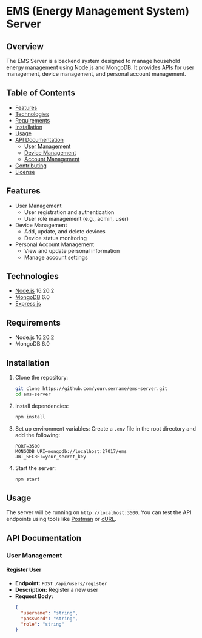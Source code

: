 # EMS (Energy Management System) Server

## Overview

The EMS Server is a backend system designed to manage household energy management using Node.js and MongoDB. It provides APIs for user management, device management, and personal account management.

## Table of Contents

- [Features](#features)
- [Technologies](#technologies)
- [Requirements](#requirements)
- [Installation](#installation)
- [Usage](#usage)
- [API Documentation](#api-documentation)
  - [User Management](#user-management)
  - [Device Management](#device-management)
  - [Account Management](#account-management)
- [Contributing](#contributing)
- [License](#license)

## Features

- User Management
  - User registration and authentication
  - User role management (e.g., admin, user)
- Device Management
  - Add, update, and delete devices
  - Device status monitoring
- Personal Account Management
  - View and update personal information
  - Manage account settings

## Technologies

- [Node.js](https://nodejs.org/) 16.20.2
- [MongoDB](https://www.mongodb.com/) 6.0
- [Express.js](https://expressjs.com/)

## Requirements

- Node.js 16.20.2
- MongoDB 6.0

## Installation

1. Clone the repository:
    ```sh
    git clone https://github.com/yourusername/ems-server.git
    cd ems-server
    ```

2. Install dependencies:
    ```sh
    npm install
    ```

3. Set up environment variables:
    Create a `.env` file in the root directory and add the following:
    ```env
    PORT=3500
    MONGODB_URI=mongodb://localhost:27017/ems
    JWT_SECRET=your_secret_key
    ```

4. Start the server:
    ```sh
    npm start
    ```

## Usage

The server will be running on `http://localhost:3500`. You can test the API endpoints using tools like [Postman](https://www.postman.com/) or [cURL](https://curl.se/).

## API Documentation

### User Management

#### Register User
- **Endpoint:** `POST /api/users/register`
- **Description:** Register a new user
- **Request Body:**
  ```json
  {
    "username": "string",
    "password": "string",
    "role": "string"
  }
